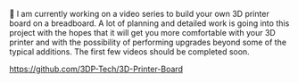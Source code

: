 💬 I am currently working on a video series to build your own 3D printer board on a breadboard. A lot of planning and detailed work is going into this project with the hopes that it will get you more comfortable with your 3D printer and with the possibility of performing upgrades beyond some of the typical additions. The first few videos should be completed soon.

https://github.com/3DP-Tech/3D-Printer-Board

<!--
Here are some ideas to get you started:
**porrey/porrey** is a ✨ _special_ ✨ repository because its `README.md` (this file) appears on your GitHub profile.
- 🌱 I’m currently learning ...
- 👯 I’m looking to collaborate on ...
- 🤔 I’m looking for help with ...
- 💬 Ask me about ...
- 📫 How to reach me: ...
- 😄 Pronouns: ...
- ⚡ Fun fact: ...
-->
